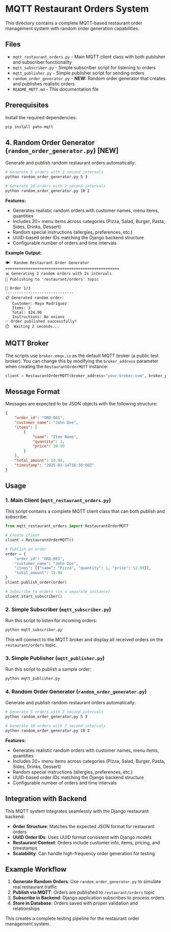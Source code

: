# MQTT Restaurant Orders System

This directory contains a complete MQTT-based restaurant order management system with random order generation capabilities.

## Files

- `mqtt_restaurant_orders.py` - Main MQTT client class with both publisher and subscriber functionality
- `mqtt_subscriber.py` - Simple subscriber script for listening to orders
- `mqtt_publisher.py` - Simple publisher script for sending orders
- `random_order_generator.py` - **NEW:** Random order generator that creates and publishes realistic orders
- `README_MQTT.md` - This documentation file

## Prerequisites

Install the required dependencies:
```bash
pip install paho-mqtt
```

## 4. Random Order Generator (`random_order_generator.py`) **[NEW]**

Generate and publish random restaurant orders automatically:

```bash
# Generate 5 orders with 3 second intervals
python random_order_generator.py 5 3

# Generate 10 orders with 2 second intervals
python random_order_generator.py 10 2
```

**Features:**
- Generates realistic random orders with customer names, menu items, quantities
- Includes 20+ menu items across categories (Pizza, Salad, Burger, Pasta, Sides, Drinks, Dessert)
- Random special instructions (allergies, preferences, etc.)
- UUID-based order IDs matching the Django backend structure
- Configurable number of orders and time intervals

**Example Output:**
```
🍽️  Random Restaurant Order Generator
==================================================
📊 Generating 3 random orders with 2s intervals
📡 Publishing to 'restaurant/orders' topic

🔄 Order 1/3
------------------------------
📋 Generated random order:
   Customer: Maya Rodriguez
   Items: 3
   Total: $24.96
   Instructions: No onions
✅ Order published successfully!
⏱️  Waiting 2 seconds...
```

## MQTT Broker

The scripts use `broker.emqx.io` as the default MQTT broker (a public test broker). You can change this by modifying the `broker_address` parameter when creating the `RestaurantOrderMQTT` instance:

```python
client = RestaurantOrderMQTT(broker_address="your-broker.com", broker_port=1883)
```

## Message Format

Messages are expected to be JSON objects with the following structure:

```json
{
    "order_id": "ORD-001",
    "customer_name": "John Doe",
    "items": [
        {
            "name": "Item Name",
            "quantity": 1,
            "price": 10.99
        }
    ],
    "total_amount": 10.99,
    "timestamp": "2025-01-14T16:30:00Z"
}
```

## Usage

### 1. Main Client (`mqtt_restaurant_orders.py`)

This script contains a complete MQTT client class that can both publish and subscribe:

```python
from mqtt_restaurant_orders import RestaurantOrderMQTT

# Create client
client = RestaurantOrderMQTT()

# Publish an order
order = {
    "order_id": "ORD-001",
    "customer_name": "John Doe",
    "items": [{"name": "Pizza", "quantity": 1, "price": 12.99}],
    "total_amount": 12.99
}
client.publish_order(order)

# Subscribe to orders (in a separate instance)
client.start_subscriber()
```

### 2. Simple Subscriber (`mqtt_subscriber.py`)

Run this script to listen for incoming orders:

```bash
python mqtt_subscriber.py
```

This will connect to the MQTT broker and display all received orders on the `restaurant/orders` topic.

### 3. Simple Publisher (`mqtt_publisher.py`)

Run this script to publish a sample order:

```bash
python mqtt_publisher.py
```

### 4. Random Order Generator (`random_order_generator.py`)

Generate and publish random restaurant orders automatically:

```bash
# Generate 5 orders with 3 second intervals
python random_order_generator.py 5 3

# Generate 10 orders with 2 second intervals
python random_order_generator.py 10 2
```

**Features:**
- Generates realistic random orders with customer names, menu items, quantities
- Includes 20+ menu items across categories (Pizza, Salad, Burger, Pasta, Sides, Drinks, Dessert)
- Random special instructions (allergies, preferences, etc.)
- UUID-based order IDs matching the Django backend structure
- Configurable number of orders and time intervals

## Integration with Backend

This MQTT system integrates seamlessly with the Django restaurant backend:

- **Order Structure**: Matches the expected JSON format for restaurant orders
- **UUID Order IDs**: Uses UUID format consistent with Django models
- **Restaurant Context**: Orders include customer info, items, pricing, and timestamps
- **Scalability**: Can handle high-frequency order generation for testing

## Example Workflow

1. **Generate Random Orders**: Use `random_order_generator.py` to simulate real restaurant traffic
2. **Publish via MQTT**: Orders are published to `restaurant/orders` topic
3. **Subscribe in Backend**: Django application subscribes to process orders
4. **Store in Database**: Orders saved with proper validation and relationships

This creates a complete testing pipeline for the restaurant order management system.

